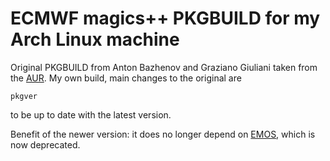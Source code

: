 # ECMWF magics++ PKGBUILD for my Arch Linux machine 
Original PKGBUILD from Anton Bazhenov and Graziano Giuliani taken from the [AUR](https://aur.archlinux.org/packages/magics%2B%2B/).
My own build, main changes to the original are 

`pkgver`

to be up to date with the latest version. 

Benefit of the newer version: it does no longer depend on [EMOS](https://confluence.ecmwf.int/display/EMOS/Emoslib), which is now deprecated.
